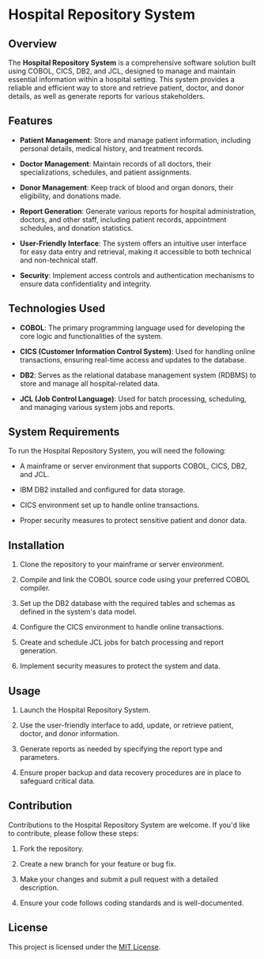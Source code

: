 # Hospital Repository System

## Overview

The **Hospital Repository System** is a comprehensive software solution built using COBOL, CICS, DB2, and JCL, designed to manage and maintain essential information within a hospital setting. This system provides a reliable and efficient way to store and retrieve patient, doctor, and donor details, as well as generate reports for various stakeholders.

## Features

- **Patient Management**: Store and manage patient information, including personal details, medical history, and treatment records.

- **Doctor Management**: Maintain records of all doctors, their specializations, schedules, and patient assignments.

- **Donor Management**: Keep track of blood and organ donors, their eligibility, and donations made.

- **Report Generation**: Generate various reports for hospital administration, doctors, and other staff, including patient records, appointment schedules, and donation statistics.

- **User-Friendly Interface**: The system offers an intuitive user interface for easy data entry and retrieval, making it accessible to both technical and non-technical staff.

- **Security**: Implement access controls and authentication mechanisms to ensure data confidentiality and integrity.

## Technologies Used

- **COBOL**: The primary programming language used for developing the core logic and functionalities of the system.

- **CICS (Customer Information Control System)**: Used for handling online transactions, ensuring real-time access and updates to the database.

- **DB2**: Serves as the relational database management system (RDBMS) to store and manage all hospital-related data.

- **JCL (Job Control Language)**: Used for batch processing, scheduling, and managing various system jobs and reports.

## System Requirements

To run the Hospital Repository System, you will need the following:

- A mainframe or server environment that supports COBOL, CICS, DB2, and JCL.

- IBM DB2 installed and configured for data storage.

- CICS environment set up to handle online transactions.

- Proper security measures to protect sensitive patient and donor data.

## Installation

1. Clone the repository to your mainframe or server environment.

2. Compile and link the COBOL source code using your preferred COBOL compiler.

3. Set up the DB2 database with the required tables and schemas as defined in the system's data model.

4. Configure the CICS environment to handle online transactions.

5. Create and schedule JCL jobs for batch processing and report generation.

6. Implement security measures to protect the system and data.

## Usage

1. Launch the Hospital Repository System.

2. Use the user-friendly interface to add, update, or retrieve patient, doctor, and donor information.

3. Generate reports as needed by specifying the report type and parameters.

4. Ensure proper backup and data recovery procedures are in place to safeguard critical data.

## Contribution

Contributions to the Hospital Repository System are welcome. If you'd like to contribute, please follow these steps:

1. Fork the repository.

2. Create a new branch for your feature or bug fix.

3. Make your changes and submit a pull request with a detailed description.

4. Ensure your code follows coding standards and is well-documented.

## License

This project is licensed under the [MIT License](LICENSE).
